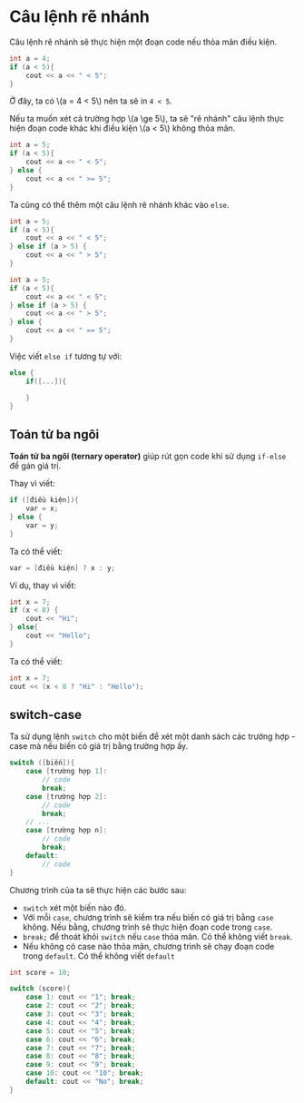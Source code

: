 # Câu lệnh rẽ nhánh

Câu lệnh rẽ nhánh sẽ thực hiện một đoạn code nếu thỏa mãn điều kiện.

```C++
int a = 4;
if (a < 5){
	cout << a << " < 5";
}
```

Ở đây, ta có \\(a = 4 < 5\\) nên ta sẽ in `4 < 5`.

Nếu ta muốn xét cả trường hợp \\(a \ge 5\\), ta sẽ "rẽ nhánh" câu lệnh thực hiện đoạn code khác khi điều kiện \\(a < 5\\) không thỏa mãn. 

```C++
int a = 5;
if (a < 5){
	cout << a << " < 5";
} else {
	cout << a << " >= 5";
}
```

Ta cũng có thể thêm một câu lệnh rẽ nhánh khác vào `else`.

```C++
int a = 5;
if (a < 5){
	cout << a << " < 5";
} else if (a > 5) {
	cout << a << " > 5";
}
```

```C++
int a = 5;
if (a < 5){
	cout << a << " < 5";
} else if (a > 5) {
	cout << a << " > 5";
} else {
	cout << a << " == 5";
}
```

Việc viết `else if` tương tự với:

```C++
else {
	if([...]){

	}
}
```

## Toán tử ba ngôi

**Toán tử ba ngôi (ternary operator)** giúp rút gọn code khi sử dụng `if-else` để gán giá trị.

Thay vì viết:

```C++
if ([điều kiện]){
	var = x;
} else {
	var = y;
}
```

Ta có thể viết:

```C++
var = [điều kiện] ? x : y;
```

Ví dụ, thay vì viết:

```C++
int x = 7;
if (x < 8) {
	cout << "Hi";
} else{
	cout << "Hello";
}
```

Ta có thể viết:

```C++
int x = 7;
cout << (x < 8 ? "Hi" : "Hello");
```

## switch-case

Ta sử dụng lệnh `switch` cho một biến để xét một danh sách các trường hợp - case mà nếu biến có giá trị bằng trường hợp ấy.

```C++
switch ([biến]){
	case [trường hợp 1]:
		// code
		break;
	case [trường hợp 2]:
		// code
		break;
	// ...
	case [trường hợp n]:
		// code
		break;
	default:
		// code
}
```

Chương trình của ta sẽ thực hiện các bước sau:
- `switch` xét một biến nào đó.
- Với mỗi `case`, chương trình sẽ kiểm tra nếu biến có giá trị bằng `case` không. Nếu bằng, chương trình sẽ thực hiện đoạn code trong `case`.
- `break;` để thoát khỏi `switch` nếu `case` thỏa mãn. Có thể không viết `break`.
- Nếu không có case nào thỏa mãn, chương trình sẽ chạy đoạn code trong `default`. Có thể không viết `default` 

```C++
int score = 10;

switch (score){
	case 1: cout << "1"; break;
	case 2: cout << "2"; break;
	case 3: cout << "3"; break;
	case 4: cout << "4"; break;
	case 5: cout << "5"; break;
	case 6: cout << "6"; break;
	case 7: cout << "7"; break;
	case 8: cout << "8"; break;
	case 9: cout << "9"; break;
	case 10: cout << "10"; break;
	default: cout << "No"; break;
}
```